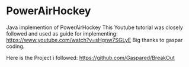 # PowerAirHockey
Java implemention of PowerAirHockey
This Youtube tutorial was closely followed and used as guide for implementing: https://www.youtube.com/watch?v=sHgnw7SGLyE
Big thanks to gaspar coding.

Here is the Project i followed: https://github.com/Gaspared/BreakOut
